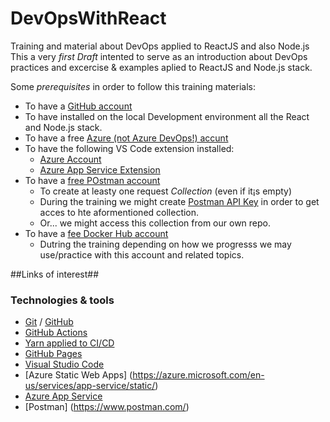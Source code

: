 # DevOpsWithReact
Training and material about DevOps applied to ReactJS and also Node.js
This a very *first Draft* intented to serve as an introduction about DevOps practices and excercise & examples aplied to ReactJS and Node.js stack.

Some *prerequisites* in order to follow this training materials:

* To have a [GitHub  account](https://github.com/join)
* To have installed on the local Development environment all the React and Node.js stack.
* To have a free [Azure (not Azure DevOps!) accunt](https://azure.microsoft.com/es-es/free/)
* To have the following VS Code extension installed:
  * [Azure Account](https://marketplace.visualstudio.com/items?itemName=ms-vscode.azure-account)
  * [Azure App Service Extension](https://marketplace.visualstudio.com/items?itemName=ms-azuretools.vscode-azureappservice)
* To have a [free POstman account](https://www.postman.com/postman-account/)
  * To create at leasty one request *Collection* (even if it¡s empty)
  * During the training we might create [Postman API Key](https://learning.postman.com/docs/developer/intro-api/) in order to get acces to hte aformentioned collection.
  * Or... we might access this collection from our own repo.
* To have a [fee Docker Hub account](https://hub.docker.com/signup/)
  * Dutring the training depending on how we progresss we may use/practice with this account and related topics.


##Links of interest##
### Technologies & tools ###

* [Git](https://git-scm.com/) / [GitHub](https://github.com/)
* [GitHub Actions](https://docs.github.com/en/actions)
* [Yarn applied to CI/CD](https://yarnpkg.com/getting-started)
* [GitHub Pages](https://docs.github.com/en/pages/getting-started-with-github-pages/about-github-pages)
* [Visual Studio Code](https://code.visualstudio.com/)
* [Azure Static Web Apps] (https://azure.microsoft.com/en-us/services/app-service/static/)
* [Azure App Service](https://docs.microsoft.com/es-es/azure/app-service/overview)
* [Postman] (https://www.postman.com/)

